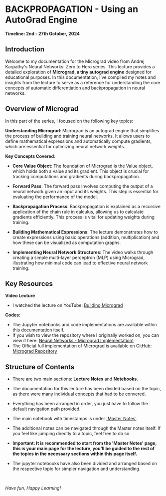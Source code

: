 <!-- ---
hide:
  - navigation
--- -->

# **BACKPROPAGATION - Using an AutoGrad Engine**

**Timeline: 2nd - 27th October, 2024**

## Introduction

Welcome to my documentation for the Micrograd video from Andrej Karpathy's Neural Networks: Zero to Hero series. This lecture provides a detailed exploration of **Micrograd, a tiny autograd engine** designed for educational purposes. In this documentation, I’ve compiled my notes and insights from the lecture to serve as a reference for understanding the core concepts of automatic differentiation and backpropagation in neural networks.

## Overview of Micrograd

In this part of the series, I focused on the following key topics:

**Understanding Micrograd**: Micrograd is an autograd engine that simplifies the process of building and training neural networks. It allows users to define mathematical expressions and automatically compute gradients, which are essential for optimizing neural network weights.

**Key Concepts Covered**:

- **Core Value Object**: The foundation of Micrograd is the Value object, which holds both a value and its gradient. This object is crucial for tracking computations and gradients during backpropagation.
  
- **Forward Pass**: The forward pass involves computing the output of a neural network given an input and its weights. This step is essential for evaluating the performance of the model.

- **Backpropagation Process**: Backpropagation is explained as a recursive application of the chain rule in calculus, allowing us to calculate gradients efficiently. This process is vital for updating weights during training.

- **Building Mathematical Expressions**: The lecture demonstrates how to create expressions using basic operations (addition, multiplication) and how these can be visualized as computation graphs.

- **Implementing Neural Network Structures**: The video walks through creating a simple multi-layer perceptron (MLP) using Micrograd, illustrating how minimal code can lead to effective neural network training.

## Key Resources

**Video Lecture**

- I watched the lecture on YouTube: [Building Micrograd](https://youtu.be/PaCmpygFfXo?si=YW_rkr7LU44YwouD)

**Codes:**

- The Jupyter notebooks and code implementations are available within this documentation itself.
- If you wish to view the repository where I originally worked on, you can view it here: [Neural Networks - Micrograd Implementation)](https://github.com/MuzzammilShah/NeuralNetworks-Micrograd-Implementation)
- The Official full implementation of Micrograd is available on GitHub: [Micrograd Repository](https://github.com/karpathy/micrograd)

## Structure of Contents

- There are two main sections: **Lecture Notes** and **Notebooks**.

- The documentation for this lecture has been divided based on the topic, as there were many individual concepts that had to be convered.

- Everything has been arranged in order, you just have to follow the default navigation path provided.

- The main notebook with timestamps is under ['Master Notes'](notes/A-main-video-lecture-notes.md).

- The additional notes can be navigated through the Master notes itself. If you feel like jumping directly to a topic, feel free to do so.

- **Important: It is recommended to start from the 'Master Notes' page, this is your main page for the lecture, you'll be guided to the rest of the topics in the necessary sections within this page itself.**

- The jupyter notebooks have also been divided and arranged based on the respective topic for simpler navigation and understanding.

&nbsp;

*Have fun, Happy Learning!*